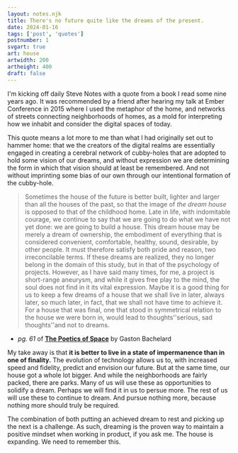 ```yaml
---
layout: notes.njk
title: There's no future quite like the dreams of the present.
date: 2024-01-16
tags: ['post', 'quotes']
postnumber: 1
svgart: true
art: house
artwidth: 200
artheight: 400
draft: false
---
```


I'm kicking off daily Steve Notes with a quote from a book I read some nine years ago. It was recommended by a friend after hearing my talk at Ember Conference in 2015 where I used the metaphor of the home, and networks of streets connecting neighborhoods of homes, as a mold for interpreting how we inhabit and consider the digital spaces of today.

This quote means a lot more to me than what I had originally set out to hammer home: that we the creators of the digital realms are essentially engaged in creating a cerebral network of cubby-holes that are adopted to hold some vision of our dreams, and without expression we are determining the form in which that vision should at least be remembered. And not without imprinting some bias of our own through our intentional formation of the cubby-hole.

> Sometimes the house of the future is better built, lighter and larger than all the houses of the past, so that the image of *the dream house* is opposed to that of the childhood home. Late in life, with indomitable courage, we continue to say that we are going to do what we have not yet done: we are going to build a house. This dream house may be merely a dream of ownership, the embodiment of everything that is considered convenient, comfortable, healthy, sound, desirable, by other people. It must therefore satisfy both pride and reason, two irreconcilable terms. If these dreams are realized, they no longer belong in the domain of this study, but in that of the psychology of projects. However, as I have said many times, for me, a project is short-range aneurysm, and while it gives free play to the mind, the soul does not find in it its vital expression. Maybe it is a good thing for us to keep a few dreams of a house that we shall live in later, always later, so much later, in fact, that we shall not have time to achieve it. For a house that was final, one that stood in symmetrical relation to the house we were born in, would lead to thoughts''serious, sad thoughts''and not to dreams. 

- _pg. 61_ of **[The Poetics of Space](https://bookshop.org/p/books/the-poetics-of-space-gaston-bachelard/11705163?ean=9780143107521)** by Gaston Bachelard

My take away is that **it is better to live in a state of impermanence than in one of finality.** The evolution of technology allows us to, with increased speed and fidelity, predict and envision our future. But at the same time, our house got a whole lot bigger. And while the neighborhoods are fairly packed, there are parks. Many of us will use these as opportunities to solidify a dream. Perhaps we will find it in us to persue more. The rest of us will use these to continue to dream. And pursue nothing more, because nothing more should truly be required.

The combination of both putting an achieved dream to rest and picking up the next is a challenge. As such, dreaming is the proven way to maintain a positive mindset when working in product, if you ask me. The house is expanding. We need to remember this.
